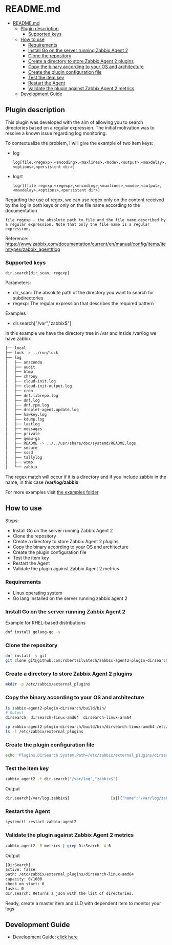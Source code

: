 # README.md

- [README.md](#readmemd)
  - [Plugin description](#plugin-description)
    - [Supported keys](#supported-keys)
  - [How to use](#how-to-use)
    - [Requirements](#requirements)
    - [Install Go on the server running Zabbix Agent 2](#install-go-on-the-server-running-zabbix-agent-2)
    - [Clone the repository](#clone-the-repository)
    - [Create a directory to store Zabbix Agent 2 plugins](#create-a-directory-to-store-zabbix-agent-2-plugins)
    - [Copy the binary according to your OS and architecture](#copy-the-binary-according-to-your-os-and-architecture)
    - [Create the plugin configuration file](#create-the-plugin-configuration-file)
    - [Test the item key](#test-the-item-key)
    - [Restart the Agent](#restart-the-agent)
    - [Validate the plugin against Zabbix Agent 2 metrics](#validate-the-plugin-against-zabbix-agent-2-metrics)
  - [Development Guide](#development-guide)


## Plugin description

This plugin was developed with the aim of allowing you to search directories based on a regular expression.
The initial motivation was to resolve a known issue regarding log monitoring.

To contextualize the problem, I will give the example of two item keys:
- log
    ```
    log[file,<regexp>,<encoding>,<maxlines>,<mode>,<output>,<maxdelay>,<options>,<persistent dir>]
    ```
- logrt
    ```
    logrt[file regexp,<regexp>,<encoding>,<maxlines>,<mode>,<output>,<maxdelay>,<options>,<persistent dir>]
    ```

Regarding the use of regex, we can use regex only on the content received by the log in both keys or only on the file name according to the documentation

`file regexp - the absolute path to file and the file name described by a regular expression. Note that only the file name is a regular expression.`

Reference: https://www.zabbix.com/documentation/current/en/manual/config/items/itemtypes/zabbix_agent#log

### Supported keys

```
dir.search[dir_scan, regexp]
```

Parameters:
- dir_scan: The absolute path of the directory you want to search for subdirectories
- regexp: The regular expression that describes the required pattern

Examples

- dir.search["/var","zabbix$"]

In this example we have the directory tree in /var and inside /var/log we have zabbix

```bash
├── local
├── lock -> ../run/lock
├── log
│   ├── anaconda
│   ├── audit
│   ├── btmp
│   ├── chrony
│   ├── cloud-init.log
│   ├── cloud-init-output.log
│   ├── cron
│   ├── dnf.librepo.log
│   ├── dnf.log
│   ├── dnf.rpm.log
│   ├── droplet-agent.update.log
│   ├── hawkey.log
│   ├── kdump.log
│   ├── lastlog
│   ├── messages
│   ├── private
│   ├── qemu-ga
│   ├── README -> ../../usr/share/doc/systemd/README.logs
│   ├── secure
│   ├── sssd
│   ├── tallylog
│   ├── wtmp
│   └── zabbix
```

The regex match will occur if it is a directory and if you include zabbix in the name, in this case **/var/log/zabbix**

For more examples visit [the examples folder](examples)

## How to use

Steps:
- Install Go on the server running Zabbix Agent 2
- Clone the repository
- Create a directory to store Zabbix Agent 2 plugins
- Copy the binary according to your OS and architecture
- Create the plugin configuration file
- Test the item key
- Restart the Agent
- Validate the plugin against Zabbix Agent 2 metrics

### Requirements

- Linux operating system
- Go lang installed on the server running zabbix agent 2

### Install Go on the server running Zabbix Agent 2

Example for RHEL-based distributions

```bash
dnf install golang-go -y
```

### Clone the repository

```bash
dnf install -y git
git clone git@github.com:robertsilvatech/zabbix-agent2-plugin-dirsearch.git
```

### Create a directory to store Zabbix Agent 2 plugins

```bash
mkdir -p /etc/zabbix/external_plugins
```

### Copy the binary according to your OS and architecture

```bash
ls zabbix-agent2-plugin-dirsearch/build/bin/
# Output
dirsearch  dirsearch-linux-amd64  dirsearch-linux-arm64
```

```bash
cp zabbix-agent2-plugin-dirsearch/build/bin/dirsearch-linux-amd64 /etc/zabbix/external_plugins
ls -l /etc/zabbix/external_plugins
```

### Create the plugin configuration file

```bash
echo 'Plugins.DirSearch.System.Path=/etc/zabbix/external_plugins/dirsearch-linux-amd64' > /etc/zabbix/zabbix_agent2.d/plugins.d/dirsearch.conf
```

### Test the item key

```bash
zabbix_agent2 -t dir.search["/var/log","zabbix$"]
```

Output

```bash
dir.search[/var/log,zabbix$]                  [s|[{"name":"/var/log/zabbix"}]]
```

### Restart the Agent

```bash
systemctl restart zabbix-agent2
```

### Validate the plugin against Zabbix Agent 2 metrics

```bash
zabbix_agent2 -R metrics | grep DirSearch -A 6
```

Output
```bash
[DirSearch]
active: false
path: /etc/zabbix/external_plugins/dirsearch-linux-amd64
capacity: 0/1000
check on start: 0
tasks: 0
dir.search: Returns a json with the list of directories.
```

Ready, create a master item and LLD with dependent item to monitor your logs

## Development Guide

- Development Guide: [click here](docs/development_guide.md)